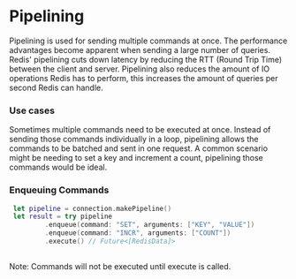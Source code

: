# Pipelining

Pipelining is used for sending multiple commands at once. The performance advantages become apparent when sending a large number of queries. Redis' pipelining cuts down latency by reducing the RTT (Round Trip Time) between the client and server. Pipelining also reduces the amount of IO operations Redis has to perform, this increases the amount of queries per second Redis can handle. 

### Use cases
Sometimes multiple commands need to be executed at once.  Instead of sending those commands individually in a loop, pipelining allows the commands to be batched and sent in one request. A common scenario might be needing to set a key and increment a count, pipelining those commands would be ideal.

### Enqueuing Commands

```swift
 let pipeline = connection.makePipeline()
 let result = try pipeline
         .enqueue(command: "SET", arguments: ["KEY", "VALUE"])
         .enqueue(command: "INCR", arguments: ["COUNT"])
         .execute() // Future<[RedisData]>
         
```
Note: Commands will not be executed until execute is called.
